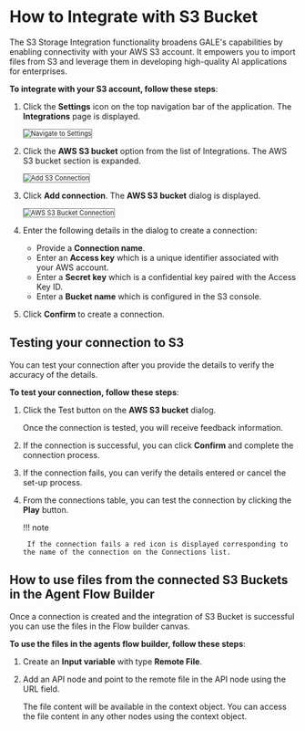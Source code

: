 # How to Integrate with S3 Bucket

The S3 Storage Integration functionality broadens GALE's capabilities by enabling connectivity with your AWS S3 account. It empowers you to import files from S3 and leverage them in developing high-quality AI applications for enterprises.

**To integrate with your S3 account, follow these steps**:

1. Click the **Settings** icon on the top navigation bar of the application. The **Integrations** page is displayed.

    <img src="../images/navigate-to-settings.png" alt="Navigate to Settings" title="Navigate to Settings" style="border: 1px solid gray; zoom:80%;">

1. Click the **AWS S3 bucket** option from the list of Integrations. The AWS S3 bucket section is expanded.

    <img src="../images/add-s3-connection.png" alt="Add S3 Connection" title="Add S3 Connection" style="border: 1px solid gray; zoom:80%;">

1. Click **Add connection**. The **AWS S3 bucket** dialog is displayed.

    <img src="../images/aws-s3-bucket-connection.png" alt="AWS S3 Bucket Connection" title="AWS S3 Bucket Connection" style="border: 1px solid gray; zoom:80%;">

1. Enter the following details in the dialog to create a connection:
    * Provide a **Connection name**.
    * Enter an **Access key** which is a unique identifier associated with your AWS account.
    * Enter a **Secret key** which is a confidential key paired with the Access Key ID.
    * Enter a **Bucket name** which is configured in the S3 console.
1. Click **Confirm** to create a connection.


## Testing your connection to S3

You can test your connection after you provide the details to verify the accuracy of the details.

**To test your connection, follow these steps**:

1. Click the Test button on the **AWS S3 bucket** dialog.

    Once the connection is tested, you will receive feedback information.

1. If the connection is successful, you can click **Confirm** and complete the connection process.
2. If the connection fails, you can verify the details entered or cancel the set-up process.
3. From the connections table, you can test the connection by clicking the **Play** button.

    !!! note

        If the connection fails a red icon is displayed corresponding to the name of the connection on the Connections list.


## **How to use files from the connected S3 Buckets in the Agent Flow Builder**

Once a connection is created and the integration of S3 Bucket is successful you can use the files in the Flow builder canvas.

**To use the files in the agents flow builder, follow these steps**:

1. Create an **Input variable** with type **Remote File**. 

2. Add an API node and point to the remote file in the API node using the URL field. 

    The file content will be available in the context object. You can access the file content in any other nodes using the context object.